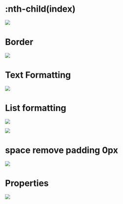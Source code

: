 
# :nth-child(index)

![](https://i.imgur.com/rwTCHOk.png)


# Border

![](https://i.imgur.com/1LlFVYt.png)


# Text  Formatting

![](https://i.imgur.com/GRr0ial.png)




# List formatting


![](https://i.imgur.com/GHpQQ0X.png)


![](https://i.imgur.com/sI50qT7.png)


# space remove  padding 0px

![](https://i.imgur.com/aHGji9W.png)


# Properties

![](https://i.imgur.com/3Ro0qT2.png)



